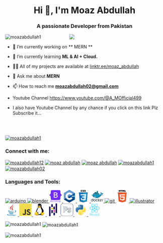 <h1 align="center">Hi 👋, I'm Moaz Abdullah</h1>
<h3 align="center">A passionate Developer from Pakistan</h3>

<img align="right" ali="coding" width="300" src="https://media0.giphy.com/media/u2pmTWUi0MXjyrMaVj/giphy.gif?cid=ecf05e47dfoyq4xt3b9l93fwtvkl9mf3l5bhvdh19rkrblze&ep=v1_gifs_search&rid=giphy.gif&ct=g" >

<p align="left"> <img src="https://komarev.com/ghpvc/?username=moazabdullah1&label=Profile%20views&color=0e75b6&style=flat" alt="moazabdullah1" /> </p>

- 🔭 I’m currently working on ** MERN **

- 🌱 I’m currently learning **ML & AI + Cloud.**

- 👨‍💻 All of my projects are available at [linktr.ee/moaz_abdullah](linktr.ee/moaz_abdullah)

- 💬 Ask me about **MERN**

- 📫 How to reach me **moazabdullah02@gmail.com**
- Youtube Channel https://www.youtube.com/@A_MOfficial499
- I also have Youtube Channel by any chance if you click on this link Plz Subscribe it...


<br>
<br>
<p align="left"> <a href="https://github.com/ryo-ma/github-profile-trophy"><img src="https://github-profile-trophy.vercel.app/?username=moazabdullah1" alt="moazabdullah1" /></a> </p>



<h3 align="left">Connect with me:</h3>
<p align="left">
<a href="https://twitter.com/moazabdullah12" target="blank"><img align="center" src="https://raw.githubusercontent.com/rahuldkjain/github-profile-readme-generator/master/src/images/icons/Social/twitter.svg" alt="moazabdullah12" height="30" width="40" /></a>
<a href="https://linkedin.com/in/moaz abdullah" target="blank"><img align="center" src="https://raw.githubusercontent.com/rahuldkjain/github-profile-readme-generator/master/src/images/icons/Social/linked-in-alt.svg" alt="moaz abdullah" height="30" width="40" /></a>
<a href="https://kaggle.com/moaz abdullah" target="blank"><img align="center" src="https://raw.githubusercontent.com/rahuldkjain/github-profile-readme-generator/master/src/images/icons/Social/kaggle.svg" alt="moaz abdullah" height="30" width="40" /></a>
<a href="https://instagram.com/moazabdullah1" target="blank"><img align="center" src="https://raw.githubusercontent.com/rahuldkjain/github-profile-readme-generator/master/src/images/icons/Social/instagram.svg" alt="moazabdullah1" height="30" width="40" /></a>
<a href="https://www.hackerrank.com/moazabdullah02" target="blank"><img align="center" src="https://raw.githubusercontent.com/rahuldkjain/github-profile-readme-generator/master/src/images/icons/Social/hackerrank.svg" alt="moazabdullah02" height="30" width="40" /></a>
</p>

<h3 align="left">Languages and Tools:</h3>
<p align="left"> <a href="https://www.arduino.cc/" target="_blank" rel="noreferrer"> <img src="https://cdn.worldvectorlogo.com/logos/arduino-1.svg" alt="arduino" width="40" height="40"/> </a> <a href="https://www.blender.org/" target="_blank" rel="noreferrer"> <img src="https://download.blender.org/branding/community/blender_community_badge_white.svg" alt="blender" width="40" height="40"/> </a> <a href="https://getbootstrap.com" target="_blank" rel="noreferrer"> <img src="https://raw.githubusercontent.com/devicons/devicon/master/icons/bootstrap/bootstrap-plain-wordmark.svg" alt="bootstrap" width="40" height="40"/> </a> <a href="https://www.w3schools.com/cpp/" target="_blank" rel="noreferrer"> <img src="https://raw.githubusercontent.com/devicons/devicon/master/icons/cplusplus/cplusplus-original.svg" alt="cplusplus" width="40" height="40"/> </a> <a href="https://www.w3schools.com/css/" target="_blank" rel="noreferrer"> <img src="https://raw.githubusercontent.com/devicons/devicon/master/icons/css3/css3-original-wordmark.svg" alt="css3" width="40" height="40"/> </a> <a href="https://www.docker.com/" target="_blank" rel="noreferrer"> <img src="https://raw.githubusercontent.com/devicons/devicon/master/icons/docker/docker-original-wordmark.svg" alt="docker" width="40" height="40"/> </a> <a href="https://git-scm.com/" target="_blank" rel="noreferrer"> <img src="https://www.vectorlogo.zone/logos/git-scm/git-scm-icon.svg" alt="git" width="40" height="40"/> </a> <a href="https://www.w3.org/html/" target="_blank" rel="noreferrer"> <img src="https://raw.githubusercontent.com/devicons/devicon/master/icons/html5/html5-original-wordmark.svg" alt="html5" width="40" height="40"/> </a> <a href="https://www.adobe.com/in/products/illustrator.html" target="_blank" rel="noreferrer"> <img src="https://www.vectorlogo.zone/logos/adobe_illustrator/adobe_illustrator-icon.svg" alt="illustrator" width="40" height="40"/> </a> <a href="https://www.java.com" target="_blank" rel="noreferrer"> <img src="https://raw.githubusercontent.com/devicons/devicon/master/icons/java/java-original.svg" alt="java" width="40" height="40"/> </a> <a href="https://developer.mozilla.org/en-US/docs/Web/JavaScript" target="_blank" rel="noreferrer"> <img src="https://raw.githubusercontent.com/devicons/devicon/master/icons/javascript/javascript-original.svg" alt="javascript" width="40" height="40"/> </a> <a href="https://www.linux.org/" target="_blank" rel="noreferrer"> <img src="https://raw.githubusercontent.com/devicons/devicon/master/icons/linux/linux-original.svg" alt="linux" width="40" height="40"/> </a> <a href="https://pandas.pydata.org/" target="_blank" rel="noreferrer"> <img src="https://raw.githubusercontent.com/devicons/devicon/2ae2a900d2f041da66e950e4d48052658d850630/icons/pandas/pandas-original.svg" alt="pandas" width="40" height="40"/> </a> <a href="https://www.photoshop.com/en" target="_blank" rel="noreferrer"> <img src="https://raw.githubusercontent.com/devicons/devicon/master/icons/photoshop/photoshop-line.svg" alt="photoshop" width="40" height="40"/> </a> <a href="https://www.python.org" target="_blank" rel="noreferrer"> <img src="https://raw.githubusercontent.com/devicons/devicon/master/icons/python/python-original.svg" alt="python" width="40" height="40"/> </a> <a href="https://reactjs.org/" target="_blank" rel="noreferrer"> <img src="https://raw.githubusercontent.com/devicons/devicon/master/icons/react/react-original-wordmark.svg" alt="react" width="40" height="40"/> </a> </p>

<p><img align="left" src="https://github-readme-stats.vercel.app/api/top-langs?username=moazabdullah1&show_icons=true&locale=en&layout=compact" alt="moazabdullah1" /></p>

<p>&nbsp;<img align="center" src="https://github-readme-stats.vercel.app/api?username=moazabdullah1&show_icons=true&locale=en" alt="moazabdullah1" /></p>

<p><img align="center" src="https://github-readme-streak-stats.herokuapp.com/?user=moazabdullah1&" alt="moazabdullah1" /></p>

